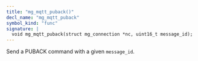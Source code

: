 ```yaml
---
title: "mg_mqtt_puback()"
decl_name: "mg_mqtt_puback"
symbol_kind: "func"
signature: |
  void mg_mqtt_puback(struct mg_connection *nc, uint16_t message_id);
---
```


Send a PUBACK command with a given `message_id`. 

